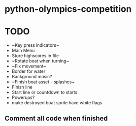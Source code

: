 # python-olympics-competition

# TODO

* ~Key press indicators~
* Main Menu
* Store highscores in file
* ~Rotate boat when turning~
* ~Fix movement~
* Border for water
* Background music?
* ~Finish boat asset - splashes~
* Finish line
* Start line or countdown to starts
* Powerups?
* make destroyed boat sprite have white flags

## Comment all code when finished